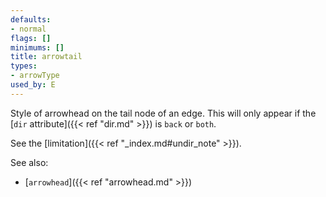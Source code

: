 ```yaml
---
defaults:
- normal
flags: []
minimums: []
title: arrowtail
types:
- arrowType
used_by: E
---
```

Style of arrowhead on the tail node of an edge.
This will only appear if the [`dir` attribute]({{< ref "dir.md" >}})
is `back` or `both`.

See the [limitation]({{< ref "_index.md#undir_note" >}}).


See also:

- [`arrowhead`]({{< ref "arrowhead.md" >}})
